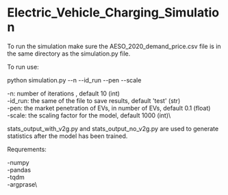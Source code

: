 # Electric_Vehicle_Charging_Simulation

To run the simulation make sure the AESO_2020_demand_price.csv file is in the same directory as the simulation.py file.

To run use:

python simulation.py --n --id_run --pen --scale

-n:      number of iterations , default 10 (int)\
-id_run: the same of the file to save results, default 'test' (str)\
-pen:    the market penetration of EVs, in number of EVs, default 0.1 (float)\
-scale:  the scaling factor for the model, default 1000 (int)\

stats_output_with_v2g.py and stats_output_no_v2g.py are used to generate statistics after the model has been trained.

Requrements:

-numpy\
-pandas\
-tqdm\
-argprase\
